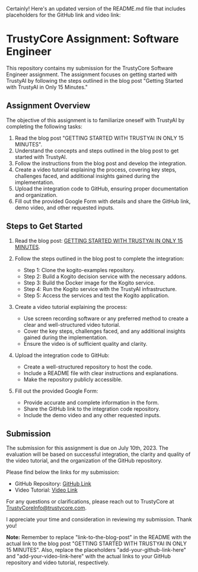 Certainly! Here's an updated version of the README.md file that includes placeholders for the GitHub link and video link:

# TrustyCore Assignment: Software Engineer

This repository contains my submission for the TrustyCore Software Engineer assignment. The assignment focuses on getting started with TrustyAI by following the steps outlined in the blog post "Getting Started with TrustyAI in Only 15 Minutes."

## Assignment Overview

The objective of this assignment is to familiarize oneself with TrustyAI by completing the following tasks:

1. Read the blog post "GETTING STARTED WITH TRUSTYAI IN ONLY 15 MINUTES".
2. Understand the concepts and steps outlined in the blog post to get started with TrustyAI.
3. Follow the instructions from the blog post and develop the integration.
4. Create a video tutorial explaining the process, covering key steps, challenges faced, and additional insights gained during the implementation.
5. Upload the integration code to GitHub, ensuring proper documentation and organization.
6. Fill out the provided Google Form with details and share the GitHub link, demo video, and other requested inputs.

## Steps to Get Started

1. Read the blog post: [GETTING STARTED WITH TRUSTYAI IN ONLY 15 MINUTES](https://blog.kie.org/2021/05/getting-started-with-trustyai-in-only-15-minutes.html).

2. Follow the steps outlined in the blog post to complete the integration:

   - Step 1: Clone the kogito-examples repository.
   - Step 2: Build a Kogito decision service with the necessary addons.
   - Step 3: Build the Docker image for the Kogito service.
   - Step 4: Run the Kogito service with the TrustyAI infrastructure.
   - Step 5: Access the services and test the Kogito application.

3. Create a video tutorial explaining the process:

   - Use screen recording software or any preferred method to create a clear and well-structured video tutorial.
   - Cover the key steps, challenges faced, and any additional insights gained during the implementation.
   - Ensure the video is of sufficient quality and clarity.

4. Upload the integration code to GitHub:

   - Create a well-structured repository to host the code.
   - Include a README file with clear instructions and explanations.
   - Make the repository publicly accessible.

5. Fill out the provided Google Form:

   - Provide accurate and complete information in the form.
   - Share the GitHub link to the integration code repository.
   - Include the demo video and any other requested inputs.

## Submission

The submission for this assignment is due on July 10th, 2023. The evaluation will be based on successful integration, the clarity and quality of the video tutorial, and the organization of the GitHub repository.

Please find below the links for my submission:

- GitHub Repository: [GitHub Link](https://github.com/aryansingh920/trusty-core.git)
- Video Tutorial: [Video Link](add-your-video-link-here)

For any questions or clarifications, please reach out to TrustyCore at TrustyCoreInfo@trustycore.com.

I appreciate your time and consideration in reviewing my submission. Thank you!

**Note:** Remember to replace "link-to-the-blog-post" in the README with the actual link to the blog post "GETTING STARTED WITH TRUSTYAI IN ONLY 15 MINUTES". Also, replace the placeholders "add-your-github-link-here" and "add-your-video-link-here" with the actual links to your GitHub repository and video tutorial, respectively.

